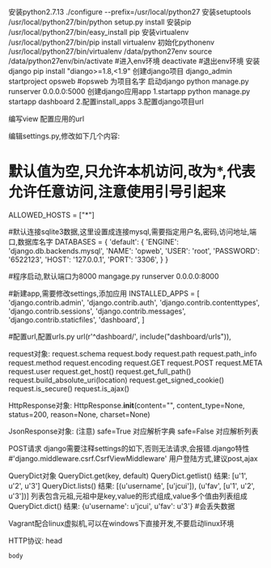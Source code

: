安装python2.7.13
    ./configure --prefix=/usr/local/python27
安装setuptools
    /usr/local/python27/bin/python setup.py install
安装pip
    /usr/local/python27/bin/easy_install pip
安装virtualenv
    /usr/local/python27/bin/pip install virtualenv
初始化pythonenv
    /usr/local/python27/bin/virtualenv /data/python27env
    source /data/python27env/bin/activate     #进入env环境
    deactivate                                #退出env环境
安装django
    pip install "diango>=1.8,<1.9"
创建django项目
    django_admin startproject opsweb          #opsweb 为项目名字
启动django
    python manage.py runserver 0.0.0.0:5000
创建django应用app
    1.startapp
        python manage.py startapp dashboard
    2.配置install_apps
    3.配置django项目url

编写view
配置应用的url


编辑settings.py,修改如下几个内容:


# 默认值为空,只允许本机访问,改为*,代表允许任意访问,注意使用引号引起来
ALLOWED_HOSTS = ["*"]          


#默认连接sqlite3数据,这里设置成连接mysql,需要指定用户名,密码,访问地址,端口,数据库名字
DATABASES = {
    'default': {
        'ENGINE': 'django.db.backends.mysql',
        'NAME': 'opweb',
        'USER': 'root',
        'PASSWORD': '6522123',
        'HOST': '127.0.0.1',
        'PORT': '3306',
    }
}

#程序启动,默认端口为8000
mangage.py  runserver 0.0.0.0:8000 

#新建app,需要修改settings,添加应用
INSTALLED_APPS = [
    'django.contrib.admin',
    'django.contrib.auth',
    'django.contrib.contenttypes',
    'django.contrib.sessions',
    'django.contrib.messages',
    'django.contrib.staticfiles',
    'dashboard',
]

#配置url,配置urls.py
url(r'^dashboard/', include("dashboard/urls")),



request对象:
    request.schema
    request.body
    request.path
    request.path_info
    request.method
    request.encoding
    request.GET
    request.POST
    request.META
    request.user
    request.get_host()
    request.get_full_path()
    request.build_absolute_uri(location)
    request.get_signed_cookie()
    request.is_secure()
    request.is_ajax()
    
HttpResponse对象:
    HttpResponse.__init__(content="", content_type=None, status=200, reason=None, charset=None)
    
JsonResponse对象: (注意)
    safe=True    对应解析字典
    safe=False   对应解析列表
    
    
POST请求
    django需要注释settings的如下,否则无法请求,会报错.django特性
    #'django.middleware.csrf.CsrfViewMiddleware'
    用户登陆方式,建议post,ajax
    
QueryDict对象
    QueryDict.get(key, default)
    QueryDict.getlist()         结果: [u'1', u'2', u'3']
    QueryDict.lists()           结果: [(u'username', [u'jcui']), (u'fav', [u'1', u'2', u'3'])] 列表包含元祖,元祖中是key,value的形式组成,value多个值由列表组成
    QueryDict.dict()            结果: {u'username': u'jcui', u'fav': u'3'}  #会丢失数据
    
    
    
Vagrant配合linux虚拟机,可以在windows下直接开发,不要启动linux环境

HTTP协议:
    head
    
    body